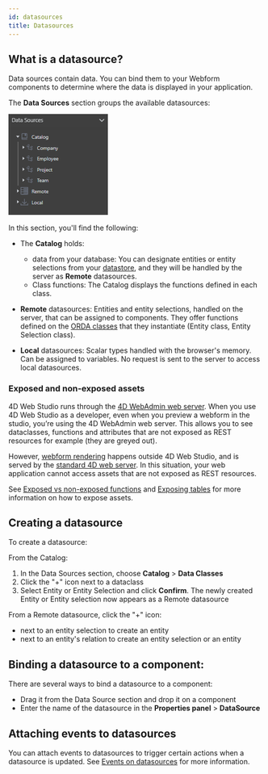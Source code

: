 ```yaml
---
id: datasources
title: Datasources
---
```


## What is a datasource?

Data sources contain data. You can bind them to your Webform components to determine where the data is displayed in your application.

The **Data Sources** section groups the available datasources:

![alt-text](img/data-sources.png)

In this section, you'll find the following:

*  The **Catalog** holds:
    * data from your database: You can designate entities or entity selections from your [datastore](https://developer.4d.com/docs/en/ORDA/dsmapping.html), and they will be handled by the server as **Remote** datasources.
    * Class functions: The Catalog displays the functions defined in each class. 

*  **Remote** datasources: Entities and entity selections, handled on the server, that can be assigned to components. 
They offer functions defined on the [ORDA classes](https://developer.4d.com/docs/en/ORDA/ordaClasses.html#class-description) that they instantiate (Entity class, Entity Selection class).

*  **Local** datasources: Scalar types handled with the browser's memory. Can be assigned to variables. No request is sent to the server to access local datasources.

### Exposed and non-exposed assets

4D Web Studio runs through the [4D WebAdmin web server](https://developer.4d.com/docs/en/Admin/webAdmin.html). When you use 4D Web Studio as a developer, even when you preview a webform in the studio, you’re using the 4D WebAdmin web server. This allows you to see dataclasses, functions and attributes that are not exposed as REST resources for example (they are greyed out).

However, [webform rendering](webforms/rendering.md) happens outside 4D Web Studio, and is served by the [standard 4D web server](https://developer.4d.com/docs/en/WebServer/webServer.html). In this situation, your web application cannot access assets that are not exposed as REST resources.

See [Exposed vs non-exposed functions](https://developer.4d.com/docs/en/ORDA/ordaClasses.html#exposed-vs-non-exposed-functions) and [Exposing tables](https://developer.4d.com/docs/en/REST/configuration.html#exposing-tables) for more information on how to expose assets.

## Creating a datasource

To create a datasource: 

From the Catalog:
1. In the Data Sources section, choose **Catalog** > **Data Classes**
2. Click the "+" icon next to a dataclass
3. Select Entity or Entity Selection and click **Confirm**. The newly created Entity or Entity selection now appears as a Remote datasource

From a Remote datasource, click the "+" icon:
* next to an entity selection to create an entity
* next to an entity's relation to create an entity selection or an entity  

## Binding a datasource to a component: 

There are several ways to bind a datasource to a component:

* Drag it from the Data Source section and drop it on a component
* Enter the name of the datasource in the **Properties panel** > **DataSource** 

## Attaching events to datasources 

You can attach events to datasources to trigger certain actions when a datasource is updated. See [Events on datasources](events.md#events-on-datasources) for more information.